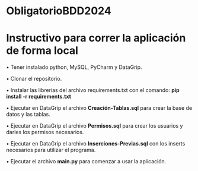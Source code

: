 # ObligatorioBDD2024

# Instructivo para correr la aplicación de forma local

• Tener instalado python, MySQL, PyCharm y DataGrip.  

• Clonar el repositorio.  

• Instalar las librerías del archivo requirements.txt con el comando: **pip install -r requirements.txt**  

• Ejecutar en DataGrip el archivo **Creación-Tablas.sql** para crear la base de datos y las tablas.  

• Ejecutar en DataGrip el archivo **Permisos.sql** para crear los usuarios y darles los permisos necesarios. 

• Ejecutar en DataGrip el archivo **Inserciones-Previas.sql** con los inserts necesarios para utilizar el programa.  

• Ejecutar el archivo **main.py** para comenzar a usar la aplicación.   
